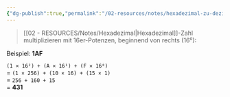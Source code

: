 ```yaml
---
{"dg-publish":true,"permalink":"/02-resources/notes/hexadezimal-zu-dezimal/","tags":["mathe/hexadezimal"],"noteIcon":"","updated":"2025-10-29T12:59:06.498+01:00"}
---
```


>[[02 - RESOURCES/Notes/Hexadezimal\|Hexadezimal]]-Zahl multiplizieren mit 16er-Potenzen, beginnend von rechts (16⁰):

Beispiel: **1AF**

`(1 × 16²) + (A × 16¹) + (F × 16⁰)`  
= `(1 × 256) + (10 × 16) + (15 × 1)`  
= `256 + 160 + 15`  
= **431**
